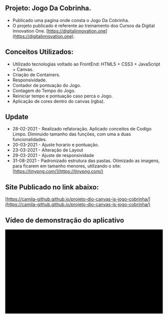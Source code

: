 ## Projeto: Jogo Da Cobrinha.

- Publicado uma pagina onde consta o Jogo Da Cobrinha.  
- O projeto publicado é referente ao treinamento dos Cursos da Digital Innovation One.
  [https://digitalinnovation.one](https://digitalinnovation.one).

## Conceitos Utilizados:

- Utilizado tecnologias voltado ao FrontEnd: HTML5 + CSS3 + JavaScript + Canvas. 
- Criação de Containers. 
- Responsividade. 
- Contador de pontuação do Jogo.  
- Contagem do Tempo do Jogo. 
- Reiniciar tempo e pontuação caso perca o Jogo. 
- Aplicação de cores dentro do canvas (rgba).

## Update 

- 28-02-2021 - Realizado refatoração. Aplicado conceitos de Codigo Limpo. Diminuido tamanho das funções, com uma a duas funcionalidades.
- 20-03-2021 - Ajuste horario e pontuação.
- 23-03-2021 - Alteração de Layout
- 29-03-2021 - Ajuste de responsividade
- 31-08-2021 - Padronizado estrutura das pastas. Otimizado as imagens, para ficarem em tamanho menores, utilizando o site: [https://tinypng.com/](https://tinypng.com/)

## Site Publicado no link abaixo:

  [https://camila-github.github.io/projeto-dio-canvas-js-jogo-cobrinha/](https://camila-github.github.io/projeto-dio-canvas-js-jogo-cobrinha/)

  ## Vídeo de demonstração do aplicativo

<p align="center">
   <img src="https://github.com/camila-github/projeto-dio-canvas-js-jogo-cobrinha/blob/master/docs/video.gif"/>
</p>


